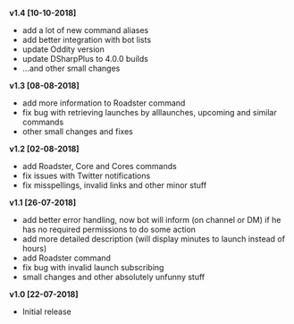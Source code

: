**v1.4 [10-10-2018]**
 - add a lot of new command aliases
 - add better integration with bot lists
 - update Oddity version
 - update DSharpPlus to 4.0.0 builds
 - ...and other small changes

**v1.3 [08-08-2018]**
 - add more information to Roadster command
 - fix bug with retrieving launches by alllaunches, upcoming and similar commands
 - other small changes and fixes

**v1.2 [02-08-2018]**
 - add Roadster, Core and Cores commands
 - fix issues with Twitter notifications
 - fix misspellings, invalid links and other minor stuff

**v1.1 [26-07-2018]**
 - add better error handling, now bot will inform (on channel or DM) if he has no required permissions to do some action
 - add more detailed description (will display minutes to launch instead of hours)
 - add Roadster command
 - fix bug with invalid launch subscribing
 - small changes and other absolutely unfunny stuff

**v1.0 [22-07-2018]**
 - Initial release